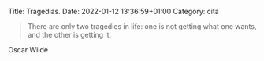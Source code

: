 Title: Tragedias.
Date: 2022-01-12 13:36:59+01:00
Category: cita

> There are only two tragedies in life: one is not getting what one wants, and the other is getting it.

Oscar Wilde


